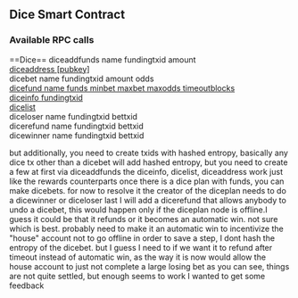 ## Dice Smart Contract


### Available RPC calls

==Dice==
diceaddfunds name fundingtxid amount  
[diceaddress [pubkey]](./diceaddress.md)  
dicebet name fundingtxid amount odds  
[dicefund name funds minbet maxbet maxodds timeoutblocks](./dicefund.md)  
[diceinfo fundingtxid](./diceinfo.md)  
[dicelist](./dicelist.md)  
diceloser name fundingtxid bettxid  
dicerefund name fundingtxid bettxid  
dicewinner name fundingtxid bettxid  

but additionally, you need to create txids with hashed entropy, basically any dice tx other than a dicebet will add hashed entropy, but you need to create a few at first via diceaddfunds
the diceinfo, dicelist, diceaddress work just like the rewards counterparts
once there is a dice plan with funds, you can make dicebets. for now to resolve it the creator of the diceplan needs to do a dicewinner or diceloser
last I will add a dicerefund that allows anybody to undo a dicebet, this would happen only if the diceplan node is offline.I guess it could be that it refunds or it becomes an automatic win. not sure which is best. probably need to make it an automatic win to incentivize the "house" account not to go offline
in order to save a step, I dont hash the entropy of the dicebet. but I guess I need to if we want it to refund after timeout instead of automatic win, as the way it is now would allow the house account to just not complete a large losing bet
as you can see, things are not quite settled, but enough seems to work I wanted to get some feedback
